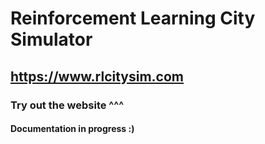 # Reinforcement Learning City Simulator


## https://www.rlcitysim.com

### Try out the website ^^^


#### Documentation in progress :)

